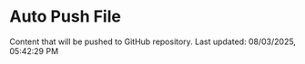 # Auto Push File

Content that will be pushed to GitHub repository.
Last updated: 08/03/2025, 05:42:29 PM